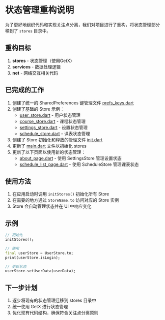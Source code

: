 # 状态管理重构说明

为了更好地组织代码和实现关注点分离，我们对项目进行了重构，将状态管理部分移到了 `stores` 目录中。

## 重构目标

1. **stores** - 状态管理（使用GetX）
2. **services** - 数据处理逻辑
3. **net** - 网络交互相关代码

## 已完成的工作

1. 创建了统一的 SharedPreferences 键管理文件 [prefs_keys.dart](file:///C:/Projects/FlutterProjects/ios_club_app/lib/stores/prefs_keys.dart)
2. 创建了基础的 Store 示例：
   - [user_store.dart](file:///C:/Projects/FlutterProjects/ios_club_app/lib/stores/user_store.dart) - 用户状态管理
   - [course_store.dart](file:///C:/Projects/FlutterProjects/ios_club_app/lib/stores/course_store.dart) - 课程状态管理
   - [settings_store.dart](file:///C:/Projects/FlutterProjects/ios_club_app/lib/stores/settings_store.dart) - 设置状态管理
   - [schedule_store.dart](file:///C:/Projects/FlutterProjects/ios_club_app/lib/stores/schedule_store.dart) - 课表状态管理
3. 创建了 Store 初始化和释放的管理文件 [init.dart](file:///C:/Projects/FlutterProjects/ios_club_app/lib/stores/init.dart)
4. 更新了 [main.dart](file:///C:/Projects/FlutterProjects/ios_club_app/lib/main.dart) 文件以初始化 stores
5. 更新了以下页面以使用新的状态管理：
   - [about_page.dart](file:///C:/Projects/FlutterProjects/ios_club_app/lib/pages/about_page.dart) - 使用 SettingsStore 管理设置状态
   - [schedule_list_page.dart](file:///C:/Projects/FlutterProjects/ios_club_app/lib/pages/schedule_list_page.dart) - 使用 ScheduleStore 管理课表状态

## 使用方法

1. 在应用启动时调用 `initStores()` 初始化所有 Store
2. 在需要的地方通过 `StoreName.to` 访问对应的 Store 实例
3. Store 会自动管理状态并在 UI 中响应变化

## 示例

```dart
// 初始化
initStores();

// 使用
final userStore = UserStore.to;
print(userStore.isLogin);

// 更新状态
userStore.setUserData(userData);
```

## 下一步计划

1. 逐步将现有的状态管理迁移到 stores 目录中
2. 统一使用 GetX 进行状态管理
3. 优化现有代码结构，确保符合关注点分离原则